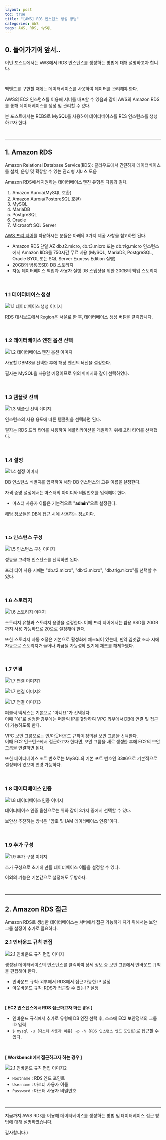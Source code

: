 ```yaml
---
layout: post
toc: true
title: "[AWS] RDS 인스턴스 생성 방법"
categories: AWS
tags: AWS, RDS, MySQL
---
```


## 0. 들어가기에 앞서..

이번 포스트에서는 AWS에서 RDS 인스턴스를 생성하는 방법에 대해 설명하고자 합니다.

<br/>

백엔드를 구현할 때에는 데이터베이스를 사용하여 데이터를 관리해야 한다.

AWS의 EC2 인스턴스를 이용해 서버를 배포할 수 있음과 같이 AWS의 Amazon RDS를 통해 데이터베이스를 생성 및 관리할 수 있다.

본 포스트에서는 RDBS로 MySQL를 사용하여 데이터베이스를 RDS 인스턴스를 생성하고자 한다.

<br/>
<hr/>

## 1. Amazon RDS

Amazon Relational Database Service(RDS): 클라우드에서 간편하게 데이터베이스를 설치, 운영 및 확장할 수 있는 관리형 서비스 모음

Amazon RDS에서 지원하는 데이터베이스 엔진 유형은 다음과 같다.

1. Amazon Aurora(MySQL 호환)
2. Amazon Aurora(PostgreSQL 호환)
3. MySQL
4. MariaDB
5. PostgreSQL
6. Oracle
7. Microsoft SQL Server

<u>AWS 프리 티어</u>를 이용하시는 분들은 아래의 3가지 제공 사항을 참고하면 된다.
- Amazon RDS 단일 AZ db.t2.micro, db.t3.micro 또는 db.t4g.micro 인스턴스에서 Amazon RDS를 750시간 무료 사용 (MySQL, MariaDB, PostgreSQL, Oracle BYOL 또는 SQL Server Express Edition 실행)
- 20GB의 범용(SSD) DB 스토리지
- 자동 데이터베이스 백업과 사용자 실행 DB 스냅샷을 위한 20GB의 백업 스토리지

<br/>

### 1.1 데이터베이스 생성

![1.1 데이터베이스 생성 이미지](https://user-images.githubusercontent.com/78736070/213401444-c9914472-92c9-465a-b6cc-20ba7cf1181a.png)

RDS 대시보드에서 Region은 서울로 한 후, 데이터베이스 생성 버튼을 클릭합니다.

<br/>

### 1.2 데이터베이스 엔진 옵션 선택

![1.2 데이터베이스 엔진 옵션 이미지](https://user-images.githubusercontent.com/78736070/213403107-95e5d83e-3392-4878-be7c-4345d94742ea.png)

사용할 DBMS을 선택한 후에 해당 엔진의 버전을 설정한다.

필자는 MySQL을 사용할 예정이므로 위의 이미지와 같이 선택하였다.

<br/>

### 1.3 템플릿 선택

![1.3 템플릿 선택 이미지](https://user-images.githubusercontent.com/78736070/213403824-83a2b5d2-d602-4db7-9233-65dd9e6fe34c.png)

인스턴스의 사용 용도에 따른 템플릿을 선택하면 된다.

필자는 RDS 프리 티어를 사용하여 애플리케이션을 개발하기 위해 프리 티어를 선택했다.

<br/>

### 1.4 설정

![1.4 설정 이미지](https://user-images.githubusercontent.com/78736070/213404484-7d2e5689-d6a1-4ddb-a360-dded361902c5.png)

DB 인스턴스 식별자를 입력하여 해당 DB 인스턴스의 고유 이름을 설정한다.

자격 증명 설정에서는 마스터의 아이디와 비밀번호를 입력해야 한다.
- 마스터 사용자 이름은 기본적으로 "**admin**"으로 설정된다.

<u>해당 정보들은 DB에 접근 시에 사용하는 정보이다.</u>

<br/>

### 1.5 인스턴스 구성

![1.5 인스턴스 구성 이미지](https://user-images.githubusercontent.com/78736070/213406340-27ff6696-ec22-4393-b10a-56f8223f2c7d.png)

성능을 고려해 인스턴스를 선택하면 된다.

프리 티어 사용 시에는 "db.t2.micro", "db.t3.micro", "db.t4g.micro"를 선택할 수 있다.

<br/>

### 1.6 스토리지

![1.6 스토리지 이미지](https://user-images.githubusercontent.com/78736070/213408178-5e57f9b9-a4ed-46f0-89d8-89657eb526c3.png)

스토리지 유형과 스토리지 용량을 설정한다. 
이때 프리 티어에서는 범용 SSD를 20GB까지 사용 가능하므로 20으로 설정해야 한다.

또한 스토리지 자동 조정은 기본으로 활성화에 체크되어 있는데, 만약 임곗값 초과 시에 자동으로 스토리지가 늘어나 과금될 가능성이 있기에 체크를 해제하였다.

<br/>

### 1.7 연결

![1.7 연결 이미지1](https://user-images.githubusercontent.com/78736070/213445924-ecc238da-cad6-4bee-b373-e7d294e28cc4.png)

![1.7 연결 이미지2](https://user-images.githubusercontent.com/78736070/213446520-2ea485cb-1739-4f6c-99b9-ec163e4552a1.png)

![1.7 연결 이미지3](https://user-images.githubusercontent.com/78736070/213446649-17fcb02c-0002-47c1-92ff-064f2d80b04e.png)

퍼블릭 액세스는 기본으로 "아니요"가 선택된다.<br/>
이때 "예"로 설정한 경우에는 퍼블릭 IP를 할당하여 VPC 외부에서 DB에 연결 및 접근이 가능하도록 한다.

VPC 보안 그룹으로는 인/아웃바운드 규칙이 정의된 보안 그룹을 선택한다.<br/>
이때 EC2 인스턴스에서 접근하고자 한다면, 보안 그룹을 새로 생성한 후에 EC2의 보안 그룹을 연결하면 된다.

또한 데이터베이스 포트 번호로는 MySQL의 기본 포트 번호인 3306으로 기본적으로 설정되어 있으며 변경 가능하다.

<br/>

### 1.8 데이터베이스 인증

![1.8 데이터베이스 인증 이미지](https://user-images.githubusercontent.com/78736070/213409391-8406cdab-bb84-41c3-9559-b23cd79a92fa.png)

데이터베이스 인증 옵션으로는 위와 같이 3가지 중에서 선택할 수 있다.

보안상 추천하는 방식은 "암호 및 IAM 데이터베이스 인증"이다.

<br/>

### 1.9 추가 구성

![1.9 추가 구성 이미지](https://user-images.githubusercontent.com/78736070/213451212-abf093c4-b075-4ff1-b221-28bb6acb3fc9.png)

추가 구성으로 초기에 만들 데이터베이스 이름을 설정할 수 있다.

이외의 기능은 기본값으로 설정해도 무방하다.

<br/>
<hr/>

## 2. Amazon RDS 접근

Amazon RDS로 생성한 데이터베이스는 서버에서 접근 가능하게 하기 위해서는 보안 그룹 설정이 추가로 필요하다.

### 2.1 인바운드 규칙 편집

![2.1 인바운드 규칙 편집 이미지](https://user-images.githubusercontent.com/78736070/213460281-73a2c07e-0f37-419c-8473-18b86ab272e1.png)

생성된 데이터베이스의 인스턴스를 클릭하여 상세 정보 중 보안 그룹에서 인바운드 규칙을 편집해야 한다.

- 인바운드 규칙: 외부에서 RDS에서 접근 가능한 IP 설정
- 아웃바운드 규칙: RDS가 접근할 수 있는 IP 설정

<br/>

<b>[ EC2 인스턴스에서 RDS 접근하고자 하는 경우 ]</b>

- 인바운드 규칙에서 추가로 유형에 DB 엔진 선택 후, 소스에 EC2 보안정책의 그룹 ID 입력
- `$ mysql -u {마스터 사용자 이름} -p -h {RDS 인스턴스 엔드 포인트}`로 접근할 수 있다.

<br/>

<b>[ Workbench에서 접근하고자 하는 경우 ]</b>

![2.1 인바운드 규칙 편집 이미지2](https://user-images.githubusercontent.com/78736070/213459237-a9ecf4cb-4123-4eb8-9e29-6f447a135a85.png)

- `Hostname` : RDS 엔드 포인트
- `Username` : 마스터 사용자 이름
- `Password` : 마스터 사용자 비밀번호

<br/>
<hr/>

지금까지 AWS RDS를 이용해 데이터베이스를 생성하는 방법 및 데이터베이스 접근 방법에 대해 설명하였습니다.

감사합니다:)
